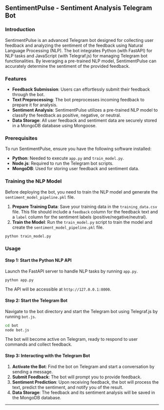 ## SentimentPulse - Sentiment Analysis Telegram Bot

### Introduction
SentimentPulse is an advanced Telegram bot designed for collecting user feedback and analyzing the sentiment of the feedback using Natural Language Processing (NLP). The bot integrates Python (with FastAPI) for NLP tasks and JavaScript (with Telegraf.js) for managing Telegram bot functionalities. By leveraging a pre-trained NLP model, SentimentPulse can accurately determine the sentiment of the provided feedback.

### Features
- **Feedback Submission**: Users can effortlessly submit their feedback through the bot.
- **Text Preprocessing**: The bot preprocesses incoming feedback to prepare it for analysis.
- **Sentiment Analysis**: SentimentPulse utilizes a pre-trained NLP model to classify the feedback as positive, negative, or neutral.
- **Data Storage**: All user feedback and sentiment data are securely stored in a MongoDB database using Mongoose.

### Prerequisites
To run SentimentPulse, ensure you have the following software installed:
- **Python**: Needed to execute `app.py` and `train_model.py`.
- **Node.js**: Required to run the Telegram bot scripts.
- **MongoDB**: Used for storing user feedback and sentiment data.

### Training the NLP Model
Before deploying the bot, you need to train the NLP model and generate the `sentiment_model_pipeline.pkl` file.

1. **Prepare Training Data**: Save your training data in the `training_data.csv` file. This file should include a `feedback` column for the feedback text and a `label` column for the sentiment labels (positive/negative/neutral).
2. **Train the Model**: Run the `train_model.py` script to train the model and create the `sentiment_model_pipeline.pkl` file.

```bash
python train_model.py
```

### Usage

#### Step 1: Start the Python NLP API
Launch the FastAPI server to handle NLP tasks by running `app.py`.

```bash
python app.py
```

The API will be accessible at `http://127.0.0.1:8000`.

#### Step 2: Start the Telegram Bot
Navigate to the bot directory and start the Telegram bot using Telegraf.js by running `bot.js`.

```bash
cd bot
node bot.js
```

The bot will become active on Telegram, ready to respond to user commands and collect feedback.

#### Step 3: Interacting with the Telegram Bot
1. **Activate the Bot**: Find the bot on Telegram and start a conversation by sending a message.
2. **Submit Feedback**: The bot will prompt you to provide feedback.
3. **Sentiment Prediction**: Upon receiving feedback, the bot will process the text, predict the sentiment, and notify you of the result.
4. **Data Storage**: The feedback and its sentiment analysis will be saved in the MongoDB database.

---
